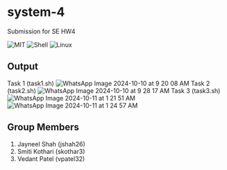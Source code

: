 # system-4
Submission for SE HW4

![MIT](https://img.shields.io/badge/license-MIT-blue)
![Shell](https://img.shields.io/badge/shell-bash-green)
![Linux](https://img.shields.io/badge/Linux-FCC624?style=for-the-badge&logo=linux&logoColor=black)




## Output
Task 1 (task1.sh)
![WhatsApp Image 2024-10-10 at 9 20 08 AM](https://github.com/user-attachments/assets/d71b5af1-cb80-42fa-b275-b438985fa913)
Task 2  (task2.sh)
![WhatsApp Image 2024-10-10 at 9 28 17 AM](https://github.com/user-attachments/assets/73957125-07ec-4586-9c40-1c6331c78a0a)
Task 3 (task3.sh)
![WhatsApp Image 2024-10-11 at 1 21 51 AM](https://github.com/user-attachments/assets/120da16f-9470-4a65-9e5d-971ee3debd2b)
![WhatsApp Image 2024-10-11 at 1 24 57 AM](https://github.com/user-attachments/assets/3e1fed8d-643f-4634-8bd5-a89dc76ac5ce)


## Group Members 
1. Jayneel Shah (jshah26) 
2. Smiti Kothari (skothar3) 
3. Vedant Patel (vpatel32)
